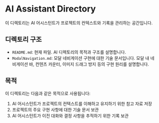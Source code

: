 # AI Assistant Directory

이 디렉토리는 AI 어시스턴트가 프로젝트의 컨텍스트와 기록을 관리하는 공간입니다.

## 디렉토리 구조

- `README.md`: 현재 파일. AI 디렉토리의 목적과 구조를 설명합니다.
- `ModalNavigation.md`: 모달 네비게이션 구현에 대한 기술 문서입니다. 모달 내 네비게이션 바, 컨텐츠 카운터, 이미지 드래그 방지 등의 구현 원리를 설명합니다.

## 목적

이 디렉토리는 다음과 같은 목적으로 사용됩니다:

1. AI 어시스턴트가 프로젝트의 컨텍스트를 이해하고 유지하기 위한 참고 자료 저장
2. 프로젝트의 주요 구현 사항에 대한 기술 문서 보관
3. AI 어시스턴트가 이전 대화와 결정 사항을 추적하기 위한 기록 보관
